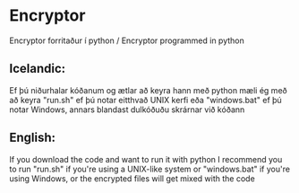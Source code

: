 # Encryptor
Encryptor forritaður í python / Encryptor programmed in python

## Icelandic:
Ef þú niðurhalar kóðanum og ætlar að keyra hann með python mæli ég með að keyra "run.sh" ef þú notar eitthvað UNIX kerfi eða "windows.bat" ef þú notar Windows, annars blandast dulkóðuðu skrárnar við kóðann

## English:
If you download the code and want to run it with python I recommend you to run "run.sh" if you're using a UNIX-like system or "windows.bat" if you're using Windows, or the encrypted files will get mixed with the code
